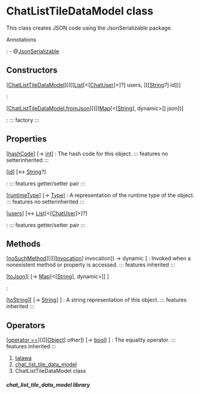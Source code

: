 
<div>

# ChatListTileDataModel class

</div>


This class creates JSON code using the JsonSerializable package.




Annotations

:   -   @[JsonSerializable](https://pub.dev/documentation/json_annotation/4.9.0/json_annotation/JsonSerializable-class.html)



## Constructors

[[ChatListTileDataModel](../models_chats_chat_list_tile_data_model/ChatListTileDataModel/ChatListTileDataModel.md)][([[[List](https://api.flutter.dev/flutter/dart-core/List-class.md)[\<[[ChatUser](../models_chats_chat_user/ChatUser-class.md)]\>]?] users, ][[[String](https://api.flutter.dev/flutter/dart-core/String-class.html)?] id])]

:   

[[ChatListTileDataModel.fromJson](../models_chats_chat_list_tile_data_model/ChatListTileDataModel/ChatListTileDataModel.fromJson.md)][([[[Map](https://api.flutter.dev/flutter/dart-core/Map-class.md)[\<[[String](https://api.flutter.dev/flutter/dart-core/String-class.html)], dynamic\>]] json])]

:   ::: 
    factory
    :::



## Properties

[[hashCode](https://api.flutter.dev/flutter/dart-core/Object/hashCode.html)] [→ [int](https://api.flutter.dev/flutter/dart-core/int-class.html)]
:   The hash code for this object.
    ::: features
    no setterinherited
    :::

[[id](../models_chats_chat_list_tile_data_model/ChatListTileDataModel/id.md)] [↔ [String](https://api.flutter.dev/flutter/dart-core/String-class.html)?]

:   ::: features
    getter/setter pair
    :::

[[runtimeType](https://api.flutter.dev/flutter/dart-core/Object/runtimeType.html)] [→ [Type](https://api.flutter.dev/flutter/dart-core/Type-class.html)]
:   A representation of the runtime type of the object.
    ::: features
    no setterinherited
    :::

[[users](../models_chats_chat_list_tile_data_model/ChatListTileDataModel/users.md)] [↔ [List](https://api.flutter.dev/flutter/dart-core/List-class.html)[\<[[ChatUser](../models_chats_chat_user/ChatUser-class.md)]\>]?]

:   ::: features
    getter/setter pair
    :::



## Methods

[[noSuchMethod](https://api.flutter.dev/flutter/dart-core/Object/noSuchMethod.html)][([[[Invocation](https://api.flutter.dev/flutter/dart-core/Invocation-class.md)] invocation]) → dynamic ]
:   Invoked when a nonexistent method or property is accessed.
    ::: features
    inherited
    :::

[[toJson](../models_chats_chat_list_tile_data_model/ChatListTileDataModel/toJson.md)][ [→ [Map](https://api.flutter.dev/flutter/dart-core/Map-class.html)[\<[[String](https://api.flutter.dev/flutter/dart-core/String-class.html)], dynamic\>]] ]

:   

[[toString](https://api.flutter.dev/flutter/dart-core/Object/toString.html)][ [→ [String](https://api.flutter.dev/flutter/dart-core/String-class.html)] ]
:   A string representation of this object.
    ::: features
    inherited
    :::



## Operators

[[operator ==](https://api.flutter.dev/flutter/dart-core/Object/operator_equals.html)][([[[Object](https://api.flutter.dev/flutter/dart-core/Object-class.md)] other]) [→ [bool](https://api.flutter.dev/flutter/dart-core/bool-class.html)] ]
:   The equality operator.
    ::: features
    inherited
    :::







1.  [talawa](../index.md)
2.  [chat_list_tile_data_model](../models_chats_chat_list_tile_data_model/)
3.  ChatListTileDataModel class

##### chat_list_tile_data_model library







